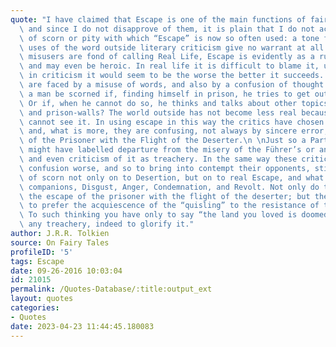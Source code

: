 ```yaml
---
quote: "I have claimed that Escape is one of the main functions of fairy-stories,\
  \ and since I do not disapprove of them, it is plain that I do not accept the tone\
  \ of scorn or pity with which “Escape” is now so often used: a tone for which the\
  \ uses of the word outside literary criticism give no warrant at all. In what the\
  \ misusers are fond of calling Real Life, Escape is evidently as a rule very practical,\
  \ and may even be heroic. In real life it is difficult to blame it, unless it fails;\
  \ in criticism it would seem to be the worse the better it succeeds. Evidently we\
  \ are faced by a misuse of words, and also by a confusion of thought. Why should\
  \ a man be scorned if, finding himself in prison, he tries to get out and go home?\
  \ Or if, when he cannot do so, he thinks and talks about other topics than jailers\
  \ and prison-walls? The world outside has not become less real because the prisoner\
  \ cannot see it. In using escape in this way the critics have chosen the wrong word,\
  \ and, what is more, they are confusing, not always by sincere error, the Escape\
  \ of the Prisoner with the Flight of the Deserter.\n \nJust so a Party-spokesman\
  \ might have labelled departure from the misery of the Führer’s or any other Reich\
  \ and even criticism of it as treachery. In the same way these critics, to make\
  \ confusion worse, and so to bring into contempt their opponents, stick their label\
  \ of scorn not only on to Desertion, but on to real Escape, and what are often its\
  \ companions, Disgust, Anger, Condemnation, and Revolt. Not only do they confound\
  \ the escape of the prisoner with the flight of the deserter; but they would seem\
  \ to prefer the acquiescence of the “quisling” to the resistance of the patriot.\
  \ To such thinking you have only to say “the land you loved is doomed” to excuse\
  \ any treachery, indeed to glorify it."
author: J.R.R. Tolkien
source: On Fairy Tales
profileID: '5'
tags: Escape
date: 09-26-2016 10:03:04
id: 21015
permalink: /Quotes-Database/:title:output_ext
layout: quotes
categories:
- Quotes
date: 2023-04-23 11:44:45.180083
---
```

